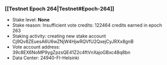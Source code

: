 ### [[Testnet Epoch 264|Testnet#Epoch-264]]
* Stake level: **None**
* Stake reason: Insufficient vote credits: 122464 credits earned in epoch 263
* Staking activity: creating new stake account Cj9Qv8ZEuesA6U6wZNjW4HjwRQVfU2QxejCyJRXx8gnB
* Vote account address: 39c8EX6NoMP9ygZpzsQE41Z2c4ftVnXajoGBxc48q8bn
* Data Center: 24940-FI-Helsinki
